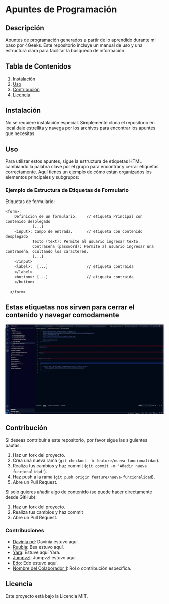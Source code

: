 # Apuntes de Programación

## Descripción
Apuntes de programación generados a partir de lo aprendido durante mi paso por 4Geeks. Este repositorio incluye un manual de uso y una estructura clara para facilitar la búsqueda de información.

## Tabla de Contenidos
1. [Instalación](#instalación)
2. [Uso](#uso)
3. [Contribución](#contribución)
4. [Licencia](#licencia)

## Instalación
No se requiere instalación especial. Simplemente clona el repositorio en local dale estrellita y navega por los archivos para encontrar los apuntes que necesitas.

## Uso
Para utilizar estos apuntes, sigue la estructura de etiquetas HTML cambiando la palabra clave por el grupo  para encontrar y cerrar etiquetas correctamente. Aquí tienes un ejemplo de cómo están organizados los elementos principales y subgrupos:

### Ejemplo de Estructura de Etiquetas de Formulario

Etiquetas de formulario:

    <form>: 
        Definicion de un formulario.    // etiqueta Principal con contenido desplegado
                [...]
        <input>: Campo de entrada.      // etiqueta con contenido desplegado
                Texto (text): Permite al usuario ingresar texto.     
                Contraseña (password): Permite al usuario ingresar una contraseña, ocultando los caracteres.
                [...] 
        </input> 
        <label>:  [...]                 // etiqueta contraida 
        </label>
        <button>: [...]                 // etiqueta contraida 
        </button>

      </form>


## Estas etiquetas nos sirven para cerrar el contenido  y navegar comodamente

![Preview](RSC/vista_prrevia-uso_cierre_Etiquetas.gif)

## Contribución
Si deseas contribuir a este repositorio, por favor sigue las siguientes pautas:
1. Haz un fork del proyecto.
2. Crea una nueva rama (`git checkout -b feature/nueva-funcionalidad`).
3. Realiza tus cambios y haz commit (`git commit -m 'Añadir nueva funcionalidad'`).
4. Haz push a la rama (`git push origin feature/nueva-funcionalidad`).
5. Abre un Pull Request.

Si solo quieres añadir algo de contenido (se puede hacer directamente desde GitHub):
1. Haz un fork del proyecto.
2. Realiza tus cambios y haz commit 
3. Abre un Pull Request.

### Contribuciones
- [Davinia pd](https://github.com/daviniapd): Davinia estuvo aquí.
- [Ruubia](https://github.com/Ruubia): Bea estuvo aquí.
- [Yara](https://github.com/Yaralisa): Estuve aquí Yara.
- [Jumpvzl](https://github.com/Jumpvzl): Jumpvzl estuvo aquí.
- [Edo](https://github.com/EduardoHernandezGuzman): Edo estuvo aquí.
- [Nombre del Colaborador 1](https://github.com/eliasjr89): Rol o contribución específica.



## Licencia
Este proyecto está bajo la Licencia MIT.
